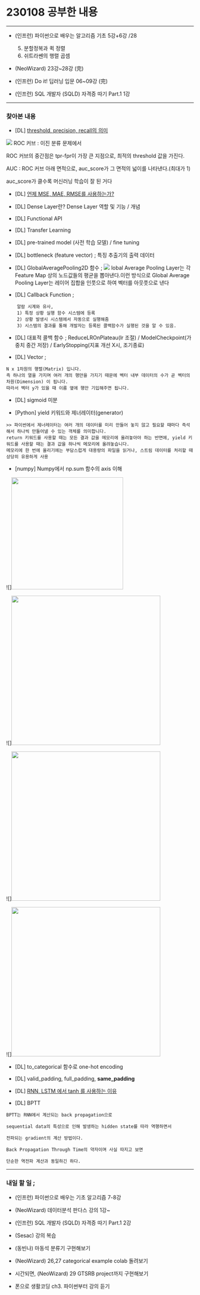 # 230108 공부한 내용

---

- (인프런) 파이썬으로 배우는 알고리즘 기초 5강+6강 /28

  5. 분할정복과 퀵 정렬
  6. 쉬트라쎈의 행렬 곱셈

- (NeoWizard) 23강~28강 (完)

- (인프런) Do it! 딥러닝 입문 06~09강 (完)

- (인프런) SQL 개발자 (SQLD) 자격증 따기 Part.1 1강

---

### 찾아본 내용

- [DL] [threshold, precision, recall의 의미](https://aimb.tistory.com/144)

![](https://img1.daumcdn.net/thumb/R1280x0/?scode=mtistory2&fname=https%3A%2F%2Fblog.kakaocdn.net%2Fdn%2F7cKbu%2FbtqV8G7qdz4%2FRaen6zsGKGgvlKeA1ybB41%2Fimg.png)
ROC 커브 : 이진 분류 문제에서

ROC 커브의 중간점은 tpr-fpr이 가장 큰 지점으로, 최적의 threshold 값을 가진다.

AUC : ROC 커브 아래 면적으로, auc_score가 그 면적의 넓이를 나타낸다.(최대가 1)

auc_score가 클수록 머신러닝 학습이 잘 된 거다

- [DL] [언제 MSE, MAE, RMSE를 사용하는가?](https://jysden.medium.com/%EC%96%B8%EC%A0%9C-mse-mae-rmse%EB%A5%BC-%EC%82%AC%EC%9A%A9%ED%95%98%EB%8A%94%EA%B0%80-c473bd831c62)

- [DL] Dense Layer란? Dense Layer 역할 및 기능 / 개념

- [DL] Functional API

- [DL] Transfer Learning

- [DL] pre-trained model (사전 학습 모델)
  / fine tuning

- [DL] bottleneck (feature vector) ; 특징 추출기의 출력 데이터

- [DL] GlobalAveragePooling2D 함수 ;
  ![](https://img1.daumcdn.net/thumb/R1280x0/?scode=mtistory2&fname=https%3A%2F%2Fblog.kakaocdn.net%2Fdn%2FLG6mB%2FbtqFvIZpZmZ%2F9P7nNvwrA5lb86KamV4a9K%2Fimg.png)
  lobal Average Pooling Layer는 각 Feature Map 상의 노드값들의 평균을 뽑아낸다.이런 방식으로 Global Average Pooling Layer는 레이어 집합을 인풋으로 하여 벡터를 아웃풋으로 낸다

- [DL] Callback Function ;

```
    알람 시계와 유사,
    1) 특정 상황 실행 함수 시스템에 등록
    2) 상황 발생시 시스템에서 자동으로 실행해줌
    3) 시스템의 결과를 통해 개발자는 등록된 콜백함수가 실행된 것을 알 수 있음.
```

- [DL] 대표적 콜백 함수 ; ReduceLROnPlateau(lr 조절) / ModelCheckpoint(가중치 중간 저장) / EarlyStopping(지표 개선 X시, 조기종료)

- [DL] Vector ;

```
N x 1차원의 행렬(Matrix) 입니다.
즉 하나의 열을 가지며 여러 개의 행만을 가지기 때문에 벡터 내부 데이터의 수가 곧 벡터의 차원(Dimension) 이 됩니다.
따라서 벡터 y가 있을 때 이름 옆에 행만 기입해주면 됩니다.
```

- [DL] sigmoid 미분

- [Python] yield 키워드와 제너레이터(generator)

```
>> 파이썬에서 제너레이터는 여러 개의 데이터를 미리 만들어 놓지 않고 필요할 때마다 즉석해서 하나씩 만들어낼 수 있는 객체를 의미합니다.
return 키워드를 사용할 때는 모든 결과 값을 메모리에 올려놓아야 하는 반면에, yield 키워드를 사용할 때는 결과 값을 하나씩 메모리에 올려놓습니다.
메모리에 한 번에 올리기에는 부담스럽게 대용량의 파일을 읽거나, 스트림 데이터를 처리할 때 상당히 유용하게 사용
```

- [numpy] Numpy에서 np.sum 함수의 axis 이해

![]<img src="https://taewanmerepo.github.io/2017/09/numpy_axis/axis.jpg" width="300" height="300">

![]<img src="https://taewanmerepo.github.io/2017/09/numpy_axis/axis0-cube.jpg" width="400" height="400">

![]<img src="https://taewanmerepo.github.io/2017/09/numpy_axis/axis1-cube.jpg" width="400" height="400">

![]<img src="https://taewanmerepo.github.io/2017/09/numpy_axis/axis2-cube.jpg" width="400" height="400">

- [DL] to_categorical 함수로 one-hot encoding

- [DL] valid_padding, full_padding, **same_padding**

- [DL] [RNN, LSTM 에서 tanh 를 사용하는 이유](https://cvml.tistory.com/27)

- [DL] BPTT

```
BPTT는 RNN에서 계산되는 back propagation으로

sequential data의 특성으로 인해 발생하는 hidden state를 따라 역행하면서

전파되는 gradient의 계산 방법이다.

Back Propagation Through Time의 약자이며 사실 따지고 보면

단순한 역전파 계산과 동일하긴 하다.
```

---

### 내일 할 일 ;

- (인프런) 파이썬으로 배우는 기초 알고리즘 7-8강

- (NeoWizard) 데이터분석 판다스 강의 1강~

- (인프런) SQL 개발자 (SQLD) 자격증 따기 Part.1 2강

- (Sesac) 강의 복습

- (동빈나) 마동석 분류기 구현해보기

- (NeoWizard) 26,27 categorical example colab 돌려보기

- 시간되면, (NeoWizard) 29 GTSRB project까지 구현해보기

- 폰으로 생활코딩 ch3. 파이썬부터 강의 듣기
